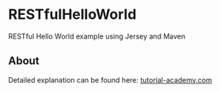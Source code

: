 # RESTfulHelloWorld
RESTful Hello World example using Jersey and Maven

## About
Detailed explanation can be found here: [tutorial-academy.com](http://tutorial-academy.com/restful-webservice-jersey-maven/)
